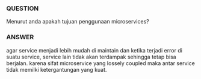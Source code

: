 ### QUESTION

Menurut anda apakah tujuan penggunaan microservices?

### ANSWER

agar service menjadi lebih mudah di maintain dan ketika terjadi error di suatu service,
service lain tidak akan terdampak sehingga tetap bisa berjalan. karena sifat microservice
yang lossely coupled maka antar service tidak memilki ketergantungan yang kuat.
